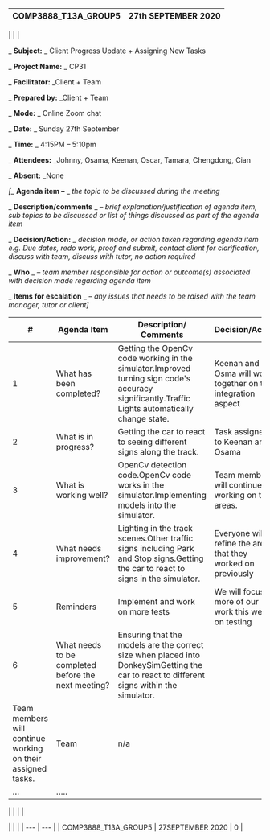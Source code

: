 | COMP3888\_T13A\_GROUP5 | 27th SEPTEMBER 2020 |
| --- | --- |
|
 |
 |

_ **Subject:** _ Client Progress Update + Assigning New Tasks

_ **Project Name:** _ CP31

_ **Facilitator:** _Client + Team

_ **Prepared by:** _Client + Team

_ **Mode:** _ Online Zoom chat

_ **Date:** _ Sunday 27th September

_ **Time:** _ 4:15PM – 5:10pm

_ **Attendees:** _Johnny, Osama, Keenan, Oscar, Tamara, Chengdong, Cian

_ **Absent:** _None

_[__ **Agenda item –** _ _the topic to be discussed during the meeting_

_ **Description/comments** _ _– brief explanation/justification of agenda item, sub topics to be discussed or list of things discussed as part of the agenda item_

_ **Decision/Action:** _ _decision made, or action taken regarding agenda item e.g. Due dates, redo work, proof and submit, contact client for clarification, discuss with team, discuss with tutor, no action required_

_ **Who** _ _– team member responsible for action or outcome(s) associated with decision made regarding agenda item_

_ **Items for escalation** _ _– any issues that needs to be raised with the team manager, tutor or client]_

| # | Agenda Item | Description/ Comments | Decision/Action | Who? | Items for escalation |
| --- | --- | --- | --- | --- | --- |
| 1 | What has been completed? | Getting the OpenCv code working in the simulator.Improved turning sign code&#39;s accuracy significantly.Traffic Lights automatically change state. | Keenan and Osma will work together on the integration aspect | Keenan and Osama | N/A |
| 2 | What is in progress? | Getting the car to react to seeing different signs along the track. | Task assigned to Keenan and Osama | Keenan and Osama | n/a |
| 3 | What is working well? | OpenCv detection code.OpenCv code works in the simulator.Implementing models into the simulator. | Team members will continue working on their areas. | Team | n/a |
| 4 | What needs improvement? | Lighting in the track scenes.Other traffic signs including Park and Stop signs.Getting the car to react to signs in the simulator. | Everyone will refine the areas that they worked on previously | Team | n/a |
| 5 | Reminders | Implement and work on more tests | We will focus more of our work this week on testing | Team | n/a |
| 6 | What needs to be completed before the next meeting? | Ensuring that the models are the correct size when placed into DonkeySimGetting the car to react to different signs within the simulator.
 | Team members will continue working on their assigned tasks. | Team | n/a |
| … | ….. |
 |
 |
 |
 |

|
 |
 |
| --- | --- |
| COMP3888\_T13A\_GROUP5 | 27SEPTEMBER 2020 | 0 |